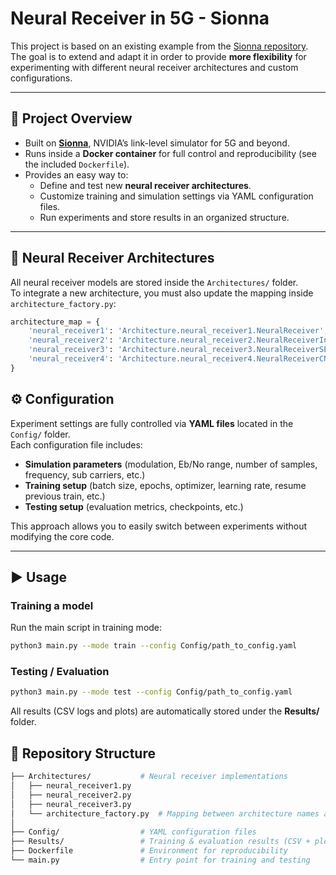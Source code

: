 # Neural Receiver in 5G - Sionna

This project is based on an existing example from the [Sionna repository](https://github.com/NVlabs/sionna/tree/main).  
The goal is to extend and adapt it in order to provide **more flexibility** for experimenting with different neural receiver architectures and custom configurations.

---

## 🚀 Project Overview

- Built on **[Sionna](https://github.com/NVlabs/sionna/blob/main/tutorials/phy/Neural_Receiver.ipynb)**, NVIDIA’s link-level simulator for 5G and beyond.  
- Runs inside a **Docker container** for full control and reproducibility (see the included `Dockerfile`).  
- Provides an easy way to:
  - Define and test new **neural receiver architectures**.
  - Customize training and simulation settings via YAML configuration files.
  - Run experiments and store results in an organized structure.

---

## 🧠 Neural Receiver Architectures

All neural receiver models are stored inside the `Architectures/` folder.  
To integrate a new architecture, you must also update the mapping inside `architecture_factory.py`:

```python
architecture_map = {  
    'neural_receiver1': 'Architecture.neural_receiver1.NeuralReceiver',  
    'neural_receiver2': 'Architecture.neural_receiver2.NeuralReceiverInception',  
    'neural_receiver3': 'Architecture.neural_receiver3.NeuralReceiverSE',  
    'neural_receiver4': 'Architecture.neural_receiver4.NeuralReceiverCNNLSTM',
}
```
## ⚙️ Configuration

Experiment settings are fully controlled via **YAML files** located in the `Config/` folder.  
Each configuration file includes:

- **Simulation parameters** (modulation, Eb/No range, number of samples, frequency, sub carriers, etc.)
- **Training setup** (batch size, epochs, optimizer, learning rate, resume previous train, etc.)
- **Testing setup** (evaluation metrics, checkpoints, etc.)

This approach allows you to easily switch between experiments without modifying the core code.

---

## ▶️ Usage

### Training a model
Run the main script in training mode:

```bash
python3 main.py --mode train --config Config/path_to_config.yaml
```

### Testing / Evaluation

```bash
python3 main.py --mode test --config Config/path_to_config.yaml
```

All results (CSV logs and plots) are automatically stored under the **Results/** folder.

## 📂 Repository Structure
```bash
├── Architectures/           # Neural receiver implementations
│   ├── neural_receiver1.py
│   ├── neural_receiver2.py
│   ├── neural_receiver3.py
│   └── architecture_factory.py  # Mapping between architecture names and classes
│
├── Config/                  # YAML configuration files
├── Results/                 # Training & evaluation results (CSV + plots)
├── Dockerfile               # Environment for reproducibility
└── main.py                  # Entry point for training and testing


```
